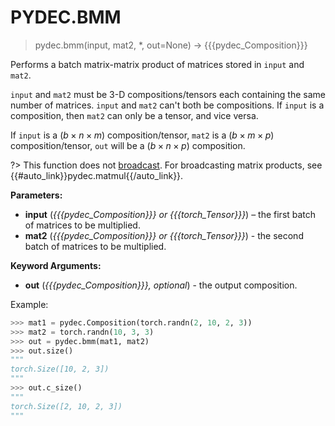 # PYDEC.BMM
> pydec.bmm(input, mat2, *, out=None) →  {{{pydec_Composition}}}

Performs a batch matrix-matrix product of matrices stored in `input` and `mat2`.

`input` and `mat2` must be 3-D compositions/tensors each containing the same number of matrices. `input` and `mat2` can't both be compositions. If `input` is a composition, then `mat2` can only be a tensor, and vice versa.

If `input` is a $(b\times n\times m)$ composition/tensor, `mat2` is a $(b\times m\times p)$ composition/tensor, `out` will be a $(b\times n\times p)$ composition.

?> This function does not [broadcast](https://pytorch.org/docs/stable/notes/broadcasting.html#broadcasting-semantics). For broadcasting matrix products, see {{#auto_link}}pydec.matmul{{/auto_link}}.


**Parameters:**

* **input** (*{{{pydec_Composition}}} or {{{torch_Tensor}}}*) – the first batch of matrices to be multiplied.
* **mat2** (*{{{pydec_Composition}}} or {{{torch_Tensor}}}*) - the second batch of matrices to be multiplied.

**Keyword Arguments:**
* **out** (*{{{pydec_Composition}}}, optional*) - the output composition.


Example:
```python
>>> mat1 = pydec.Composition(torch.randn(2, 10, 2, 3))
>>> mat2 = torch.randn(10, 3, 3)
>>> out = pydec.bmm(mat1, mat2)
>>> out.size()
"""
torch.Size([10, 2, 3])
"""
>>> out.c_size()
"""
torch.Size([2, 10, 2, 3])
"""
```
